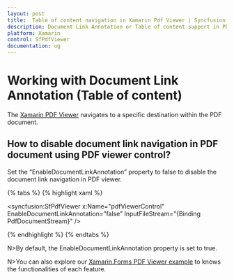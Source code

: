 ```yaml
---
layout: post
title:  Table of content navigation in Xamarin Pdf Viewer | Syncfusion
description: Document Link Annotation or Table of content support in PDF Viewer Xamarin.Forms allows the user to navigate to specific destination within PDF document.
platform: Xamarin
control: SfPdfViewer
documentation: ug
---
```


# Working with Document Link Annotation (Table of content)

The [Xamarin PDF Viewer](https://www.syncfusion.com/xamarin-ui-controls/xamarin-pdf-viewer) navigates to a specific destination within the PDF document.


## How to disable document link navigation in PDF document using PDF viewer control?

Set the “EnableDocumentLinkAnnotation” property to false to disable the document link navigation in PDF viewer. 

{% tabs %}
{% highlight xaml %}

<syncfusion:SfPdfViewer x:Name="pdfViewerControl"  EnableDocumentLinkAnnotation=”false” InputFileStream="{Binding PdfDocumentStream}" />

{% endhighlight %}
{% endtabs %}

N>By default, the EnableDocumentLinkAnnotation property is set to true.

N>You can also explore our [Xamarin.Forms PDF Viewer example](https://github.com/syncfusion/xamarin-demos/tree/master/Forms/PdfViewer) to knows the functionalities of each feature.